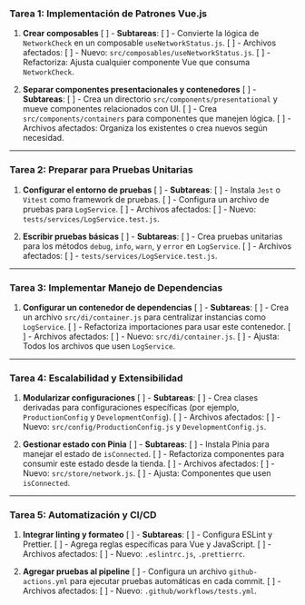 ### **Tarea 1: Implementación de Patrones Vue.js**
1. **Crear composables**
[ ] - **Subtareas**:
  [ ] - Convierte la lógica de `NetworkCheck` en un composable `useNetworkStatus.js`.
[ ] - Archivos afectados:
  [ ] - Nuevo: `src/composables/useNetworkStatus.js`.
  [ ] - Refactoriza: Ajusta cualquier componente Vue que consuma `NetworkCheck`.

2. **Separar componentes presentacionales y contenedores**
[ ] - **Subtareas**:
  [ ] - Crea un directorio `src/components/presentational` y mueve componentes relacionados con UI.
  [ ] - Crea `src/components/containers` para componentes que manejen lógica.
[ ] - Archivos afectados: Organiza los existentes o crea nuevos según necesidad.

---

### **Tarea 2: Preparar para Pruebas Unitarias**
1. **Configurar el entorno de pruebas**
[ ] - **Subtareas**:
  [ ] - Instala `Jest` o `Vitest` como framework de pruebas.
  [ ] - Configura un archivo de pruebas para `LogService`.
[ ] - Archivos afectados:
  [ ] - Nuevo: `tests/services/LogService.test.js`.

2. **Escribir pruebas básicas**
[ ] - **Subtareas**:
  [ ] - Crea pruebas unitarias para los métodos `debug`, `info`, `warn`, y `error` en `LogService`.
[ ] - Archivos afectados:
  [ ] - `tests/services/LogService.test.js`.

---

### **Tarea 3: Implementar Manejo de Dependencias**
1. **Configurar un contenedor de dependencias**
[ ] - **Subtareas**:
  [ ] - Crea un archivo `src/di/container.js` para centralizar instancias como `LogService`.
  [ ] - Refactoriza importaciones para usar este contenedor.
[ ] - Archivos afectados:
  [ ] - Nuevo: `src/di/container.js`.
  [ ] - Ajusta: Todos los archivos que usen `LogService`.

---

### **Tarea 4: Escalabilidad y Extensibilidad**
1. **Modularizar configuraciones**
[ ] - **Subtareas**:
  [ ] - Crea clases derivadas para configuraciones específicas (por ejemplo, `ProductionConfig` y `DevelopmentConfig`).
[ ] - Archivos afectados:
  [ ] - Nuevo: `src/config/ProductionConfig.js` y `DevelopmentConfig.js`.

2. **Gestionar estado con Pinia**
[ ] - **Subtareas**:
  [ ] - Instala Pinia para manejar el estado de `isConnected`.
  [ ] - Refactoriza componentes para consumir este estado desde la tienda.
[ ] - Archivos afectados:
  [ ] - Nuevo: `src/store/network.js`.
  [ ] - Ajusta: Componentes que usen `isConnected`.

---

### **Tarea 5: Automatización y CI/CD**
1. **Integrar linting y formateo**
[ ] - **Subtareas**:
  [ ] - Configura ESLint y Prettier.
  [ ] - Agrega reglas específicas para Vue y JavaScript.
[ ] - Archivos afectados:
  [ ] - Nuevo: `.eslintrc.js`, `.prettierrc`.

2. **Agregar pruebas al pipeline**
[ ] - Configura un archivo `github-actions.yml` para ejecutar pruebas automáticas en cada commit.
[ ] - Archivos afectados:
  [ ] - Nuevo: `.github/workflows/tests.yml`.
